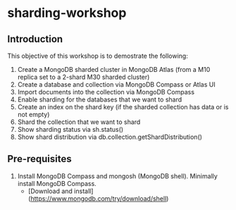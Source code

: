 # sharding-workshop

## Introduction
This objective of this workshop is to demostrate the following:
1.  Create a MongoDB sharded cluster in MongoDB Atlas (from a M10 replica set to a 2-shard M30 sharded cluster)
2.  Create a database and collection via MongoDB Compass or Atlas UI
3.  Import documents into the collection via MongoDB Compass
4.  Enable sharding for the databases that we want to shard
5.  Create an index on the shard key (if the sharded collection has data or is not empty)
6.  Shard the collection that we want to shard
7.  Show sharding status via sh.status()
8.  Show shard distribution via db.collection.getShardDistribution()

## Pre-requisites
1.  Install MongoDB Compass and mongosh (MongoDB shell).  Minimally install MongoDB Compass.
    - [Download and install] (https://www.mongodb.com/try/download/shell)




